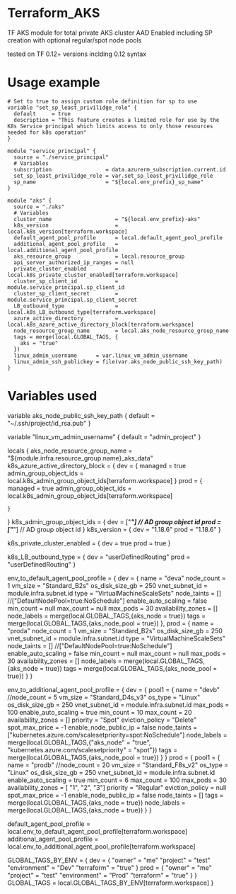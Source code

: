 # Terraform_AKS
TF AKS module for total private AKS cluster AAD Enabled including SP creation with optional regular/spot node pools

tested on TF 0.12+ versions inclding 0.12 syntax

# Usage example

    # Set to true to assign custom role definition for sp to use
    variable "set_sp_least_privilidge_role" {
      default     = true
      description = "This feature creates a limited role for use by the K8s Service principal which limits access to only those resources needed for k8s operation"
    }

    module "service_principal" {
      source = "./service_principal"
      # Variables
      subscription                 = data.azurerm_subscription.current.id
      set_sp_least_privilidge_role = var.set_sp_least_privilidge_role
      sp_name                      = "${local.env_prefix}_sp_name"
    }

    module "aks" {
      source = "./aks"
      # Variables
      cluster_name                    = "${local.env_prefix}-aks"
      k8s_version                     = local.k8s_version[terraform.workspace]
      default_agent_pool_profile      = local.default_agent_pool_profile
      additional_agent_pool_profile   = local.additional_agent_pool_profile
      aks_resource_group              = local.resource_group
      api_server_authorized_ip_ranges = null
      private_cluster_enabled         = local.k8s_private_cluster_enabled[terraform.workspace]
      cluster_sp_client_id            = module.service_principal.sp_client_id
      cluster_sp_client_secret        = module.service_principal.sp_client_secret
      LB_outbound_type                = local.k8s_LB_outbound_type[terraform.workspace]
      azure_active_directory          = local.k8s_azure_active_directory_block[terraform.workspace]
      node_resource_group_name        = local.aks_node_resource_group_name
      tags = merge(local.GLOBAL_TAGS, {
        aks = "true"
      })
      linux_admin_username      = var.linux_vm_admin_username
      linux_admin_ssh_publickey = file(var.aks_node_public_ssh_key_path)
    }

# Variables used


variable aks_node_public_ssh_key_path {
  default = "~/.ssh/project/id_rsa.pub"
}

variable "linux_vm_admin_username" {
  default = "admin_project"
}


locals {
  aks_node_resource_group_name = "${module.infra.resource_group.name}_aks_data"
  k8s_azure_active_directory_block = {
    dev = {
      managed = true
      admin_group_object_ids = local.k8s_admin_group_object_ids[terraform.workspace]
    }
    prod = {
      managed = true
      admin_group_object_ids = local.k8s_admin_group_object_ids[terraform.workspace]

    }
  }
  k8s_admin_group_object_ids = {
    dev = ["*************************************"] // AD group object id
    prod = ["*************************************"] // AD group object id
  }
  k8s_version = {
    dev  = "1.18.6"
    prod = "1.18.6"
  }

 k8s_private_cluster_enabled = {
    dev  = true
    prod = true
  }

  k8s_LB_outbound_type = {
    dev = "userDefinedRouting"
    prod = "userDefinedRouting"
  }

 env_to_default_agent_pool_profile = {
    dev = {
      name = "deva"
      node_count = 1
      vm_size = "Standard_B2s"
      os_disk_size_gb = 250
      vnet_subnet_id = module.infra.subnet.id
      type = "VirtualMachineScaleSets"
      node_taints = []
      //["DefaultNodePool=true:NoSchedule"]
      enable_auto_scaling = false
      min_count = null
      max_count = null
      max_pods = 30
      availability_zones = []
      node_labels = merge(local.GLOBAL_TAGS,{aks_node = true})
      tags = merge(local.GLOBAL_TAGS,{aks_node_pool = true})
    },
    prod = {
      name = "proda"
      node_count = 1
      vm_size = "Standard_B2s"
      os_disk_size_gb = 250
      vnet_subnet_id = module.infra.subnet.id
      type = "VirtualMachineScaleSets"
      node_taints = []
      //["DefaultNodePool=true:NoSchedule"]
      enable_auto_scaling = false
      min_count = null
      max_count = null
      max_pods = 30
      availability_zones = []
      node_labels = merge(local.GLOBAL_TAGS,{aks_node = true})
      tags = merge(local.GLOBAL_TAGS,{aks_node_pool = true})
    }
  }
  
  env_to_additional_agent_pool_profile = {
    dev = {
      pool1 = {
        name = "devb"
        //node_count      = 5
        vm_size = "Standard_D4s_v3"
        os_type = "Linux"
        os_disk_size_gb = 250
        vnet_subnet_id = module.infra.subnet.id
        max_pods = 100
        enable_auto_scaling = true
        min_count = 10
        max_count = 20
        availability_zones = []
        priority = "Spot"
        eviction_policy = "Delete"
        spot_max_price = -1
        enable_node_public_ip = false
        node_taints = ["kubernetes.azure.com/scalesetpriority=spot:NoSchedule"]
        node_labels = merge(local.GLOBAL_TAGS,{"aks_node" = "true", "kubernetes.azure.com/scalesetpriority" = "spot"})
        tags = merge(local.GLOBAL_TAGS,{aks_node_pool = true})
      }
    }
    prod = {
      pool1 = {
        name = "prodb"
        //node_count          = 20
        vm_size = "Standard_F8s_v2"
        os_type = "Linux"
        os_disk_size_gb = 250
        vnet_subnet_id = module.infra.subnet.id
        enable_auto_scaling = true
        min_count = 6
        max_count = 100
        max_pods = 30
        availability_zones = [
          "1",
          "2",
          "3"]
        priority = "Regular"
        eviction_policy = null
        spot_max_price = -1
        enable_node_public_ip = false
        node_taints = []
        tags = merge(local.GLOBAL_TAGS,{aks_node = true})
        node_labels = merge(local.GLOBAL_TAGS,{aks_node = true})
      }
    }
    

  default_agent_pool_profile = local.env_to_default_agent_pool_profile[terraform.workspace]
  additional_agent_pool_profile = local.env_to_additional_agent_pool_profile[terraform.workspace]

  GLOBAL_TAGS_BY_ENV = {
    dev = {
      "owner" = "me"
      "project" = "test"
      "environment" = "Dev"
      "terraform" = "true"
    }
    prod = {
      "owner" = "me"
      "project" = "test"
      "environment" = "Prod"
      "terraform" = "true"
    }
  }
  GLOBAL_TAGS = local.GLOBAL_TAGS_BY_ENV[terraform.workspace]
}
    

















